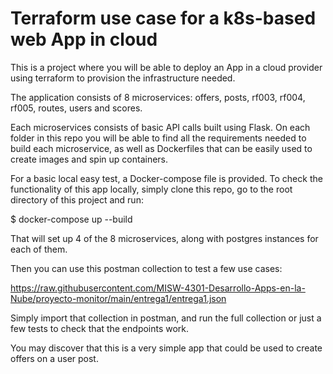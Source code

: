 # Terraform use case for a k8s-based web App in cloud
This is a project where you will be able to deploy an App in a cloud provider using terraform to provision the infrastructure needed. 

The application consists of 8 microservices: offers, posts, rf003, rf004, rf005, routes, users and scores. 

Each microservices consists of basic API calls built using Flask. On each folder in this repo you will be able to find all the requirements needed to build each microservice, as well as Dockerfiles that can be easily used to create images and spin up containers. 

For a basic local easy test, a Docker-compose file is provided. To check the functionality of this app locally, simply clone this repo, go to the root directory of this project and run:

$ docker-compose up --build

That will set up 4 of the 8 microservices, along with postgres instances for each of them. 

Then you can use this postman collection to test a few use cases:

https://raw.githubusercontent.com/MISW-4301-Desarrollo-Apps-en-la-Nube/proyecto-monitor/main/entrega1/entrega1.json

Simply import that collection in postman, and run the full collection or just a few tests to check that the endpoints work. 

You may discover that this is a very simple app that could be used to create offers on a user post. 
